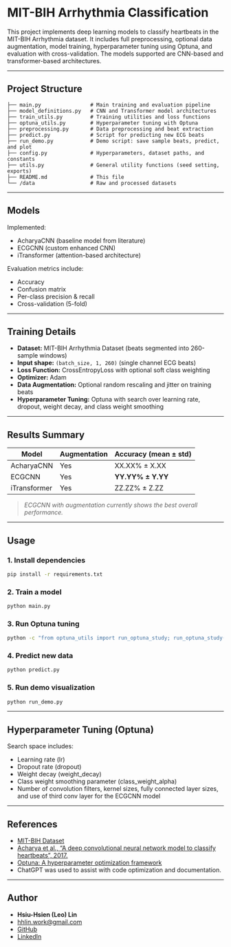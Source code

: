 # MIT-BIH Arrhythmia Classification 

This project implements deep learning models to classify heartbeats in the MIT-BIH Arrhythmia dataset. It includes full preprocessing, optional data augmentation, model training, hyperparameter tuning using Optuna, and evaluation with cross-validation. The models supported are CNN-based and transformer-based architectures.

---

## Project Structure

```
├── main.py                # Main training and evaluation pipeline
├── model_definitions.py   # CNN and Transformer model architectures
├── train_utils.py         # Training utilities and loss functions
├── optuna_utils.py        # Hyperparameter tuning with Optuna
├── preprocessing.py       # Data preprocessing and beat extraction
├── predict.py             # Script for predicting new ECG beats
├── run_demo.py            # Demo script: save sample beats, predict, and plot
├── config.py              # Hyperparameters, dataset paths, and constants
├── utils.py               # General utility functions (seed setting, exports)
├── README.md              # This file
└── /data                  # Raw and processed datasets
```

---

##  Models

Implemented:
- AcharyaCNN (baseline model from literature)
- ECGCNN (custom enhanced CNN)
- iTransformer (attention-based architecture)

Evaluation metrics include:
- Accuracy
- Confusion matrix
- Per-class precision & recall
- Cross-validation (5-fold)

---

##  Training Details

- **Dataset:** MIT-BIH Arrhythmia Dataset (beats segmented into 260-sample windows)
- **Input shape:** `(batch_size, 1, 260)` (single channel ECG beats)
- **Loss Function:** CrossEntropyLoss with optional soft class weighting
- **Optimizer:** Adam
- **Data Augmentation:** Optional random rescaling and jitter on training beats
- **Hyperparameter Tuning:** Optuna with search over learning rate, dropout, weight decay, and class weight smoothing

---

##  Results Summary

| Model         | Augmentation | Accuracy (mean ± std) |
|---------------|--------------|------------------------|
| AcharyaCNN    | Yes          |  XX.XX% ± X.XX         |
| ECGCNN        | Yes          |  **YY.YY% ± Y.YY**     |
| iTransformer  | Yes          |  ZZ.ZZ% ± Z.ZZ         |

>  *ECGCNN with augmentation currently shows the best overall performance.*

---

## Usage

### 1. Install dependencies
```bash
pip install -r requirements.txt
```

### 2. Train a model
```bash
python main.py 
```

### 3. Run Optuna tuning
```bash
python -c "from optuna_utils import run_optuna_study; run_optuna_study(train_loader, val_loader, n_trials=30)"
```

### 4. Predict new data
```bash
python predict.py
```

### 5. Run demo visualization
```bash
python run_demo.py
```

---

## Hyperparameter Tuning (Optuna)

Search space includes:
- Learning rate (lr)
- Dropout rate (dropout)
- Weight decay (weight_decay)
- Class weight smoothing parameter (class_weight_alpha)
- Number of convolution filters, kernel sizes, fully connected layer sizes, and use of third conv layer for the ECGCNN model


---

## References
- [MIT-BIH Dataset](https://www.physionet.org/content/mitdb/1.0.0/)
- [Acharya et al., “A deep convolutional neural network model to classify heartbeats”, 2017.](https://www.sciencedirect.com/science/article/abs/pii/S0010482517302810)
- [Optuna: A hyperparameter optimization framework](https://optuna.readthedocs.io/en/stable/)
- ChatGPT  was used to assist with code optimization and documentation.

---
##  Author

- **Hsiu-Hsien (Leo) Lin**
- [hhlin.work@gmail.com](mailto:hhlin.work@gmail.com)
- [GitHub](https://github.com/hsiuhsil)
- [LinkedIn](https://www.linkedin.com/in/hsiuhsil/)
